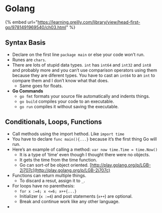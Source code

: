 # Golang

{% embed url="https://learning.oreilly.com/library/view/head-first-go/9781491969540/ch03.html" %}



## Syntax Basis

* Declare on the first line `package main` or else your code won’t run.
* Runes are `chars`.
* There are lots of stupid data types. `int` has `int64` and `int32` and `int8` and probably more and you can’t use comparison operators using them because they are diferent types. You have to cast an `int64` to an `int` to compare them and I don’t know what that does.
  * Same goes for floats.
* **Go Commands**
  * `go fmt` formats your source file automatically and indents things.
  * `go build` compiles your code to an executable.
  * `go run` compiles it without saving the executable.

## Conditionals, Loops, Functions

* Call methods using the import hethod. Like `import time`
* You have to declare `func main(){...}` because it’s the first thing Go will run.
* Here’s an example of calling a method: `var now time.Time = time.Now()`
  * It is a type of ‘time’ even though I thought there were no objects.
  * It gets the time from the time function.
  * Go can sort-of be object oriented. [http://play.golang.org/p/LGB-2j707c](http://play.golang.org/p/LGB-2j707c)
* Functions can return multiple things.
  * To discard a resut, assign it to `_`. 
* For loops have no parenthesis:
  * `for x :=4; x <=6; x++{...}`
  * Initializer \(`x :=4`\) and post statements \(`x++`\) are optional.
  * Break and continue work like any other language.
* 
